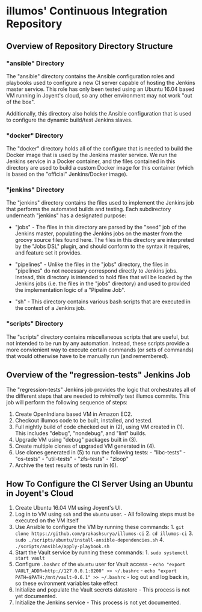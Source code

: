 # illumos' Continuous Integration Repository

## Overview of Repository Directory Structure

### "ansible" Directory

The "ansible" directory contains the Ansible configuration roles and
playbooks used to configure a new CI server capable of hosting the
Jenkins master service. This role has only been tested using an Ubuntu
16.04 based VM running in Joyent's cloud, so any other environment may
not work "out of the box".

Additionally, this directory also holds the Ansible configuration that
is used to configure the dynamic build/test Jenkins slaves.

### "docker" Directory

The "docker" directory holds all of the configure that is needed to
build the Docker image that is used by the Jenkins master service. We
run the Jenkins service in a Docker container, and the files contained
in this directory are used to build a custom Docker image for this
container (which is based on the "official" Jenkins/Docker image).

### "jenkins" Directory

The "jenkins" directory contains the files used to implement the Jenkins
job that performs the automated builds and testing. Each subdirectory
underneath "jenkins" has a designated purpose:

  - "jobs" - The files in this directory are parsed by the "seed" job of
    the Jenkins master, populating the Jenkins jobs on the master from
    the groovy source files found here. The files in this directory are
    interpreted by the "Jobs DSL" plugin, and should conform to the
    syntax it requires, and feature set it provides.

  - "pipelines" - Unlike the files in the "jobs" directory, the files in
    "pipelines" do not necessary correspond directly to Jenkins jobs.
    Instead, this directory is intended to hold files that will be
    loaded by the Jenkins jobs (i.e. the files in the "jobs" directory)
    and used to provided the implementation logic of a "Pipeline Job".

  - "sh" - This directory contains various bash scripts that are
    executed in the context of a Jenkins job.

### "scripts" Directory

The "scripts" directory contains miscellaneous scripts that are useful,
but not intended to be run by any automation. Instead, these scripts
provide a more convienient way to execute certain commands (or sets of
commands) that would otherwise have to be manually run (and remembered).

## Overview of the "regression-tests" Jenkins Job

The "regression-tests" Jenkins job provides the logic that orchestrates
all of the different steps that are needed to _minimally_ test illumos
commits. This job will perform the following sequence of steps:

  1. Create OpenIndiana based VM in Amazon EC2.
  2. Checkout illumos code to be built, installed, and tested.
  3. Full nightly build of code checked out in (2), using VM created in
     (1). This includes "debug", "nondebug", and "lint" builds.
  4. Upgrade VM using "debug" packages built in (3).
  5. Create multiple clones of upgraded VM generated in (4).
  6. Use clones generated in (5) to run the following tests:
    - "libc-tests"
    - "os-tests"
    - "util-tests"
    - "zfs-tests"
    - "zloop"
  7. Archive the test results of tests run in (6).

## How To Configure the CI Server Using an Ubuntu in Joyent's Cloud

  1. Create Ubuntu 16.04 VM using Joyent's UI.
  2. Log in to VM using `ssh` and the `ubuntu` user.
    - All following steps must be executed on the VM itself
  3. Use Ansible to configure the VM by running these commands:
    1. `git clone https://github.com/prakashsurya/illumos-ci`
    2. `cd illumos-ci`
    3. `sudo ./scripts/ubuntu/install-ansible-dependencies.sh`
    4. `./scripts/ansible/apply-playbook.sh`
  4. Start the Vault service by running these commands:
    1. `sudo systemctl start vault`
  5. Configure `.bashrc` of the `ubuntu` user for Vault access
    - `echo "export VAULT_ADDR=http://127.0.0.1:8200" >> ~/.bashrc`
    - `echo "export PATH=$PATH:/mnt/vault-0.6.1" >> ~/.bashrc`
    - log out and log back in, so these evironment variables take effect
  6. Initialize and populate the Vault secrets datastore
    - This process is not yet documented.
  7. Initialize the Jenkins service
    - This process is not yet documented.
